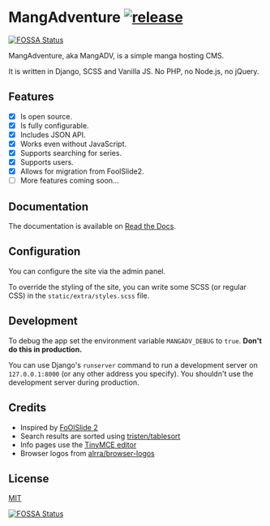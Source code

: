 # MangAdventure [![release](https://img.shields.io/github/release/mangadventure/MangAdventure/all.svg)](https://github.com/mangadventure/MangAdventure/releases)
[![FOSSA Status](https://app.fossa.io/api/projects/git%2Bgithub.com%2Fmangadventure%2FMangAdventure.svg?type=shield)](https://app.fossa.io/projects/git%2Bgithub.com%2Fmangadventure%2FMangAdventure?ref=badge_shield)

MangAdventure, aka MangADV, is a simple manga hosting CMS.

It is written in Django, SCSS and Vanilla JS. No PHP, no Node.js, no jQuery.

## Features

* [x] Is open source.
* [x] Is fully configurable.
* [x] Includes JSON API.
* [x] Works even without JavaScript.
* [x] Supports searching for series.
* [x] Supports users. <!--(comments & bookmarks too) soon-->
* [x] Allows for migration from FoolSlide2.
* [ ] More features coming soon...

## Documentation

The documentation is available on [Read the Docs](https://mangadventure.rtfd.io).

## Configuration

You can configure the site via the admin panel.

To override the styling of the site, you can write some
SCSS (or regular CSS) in the `static/extra/styles.scss` file.

## Development

To debug the app set the environment variable `MANGADV_DEBUG`
to `true`. **Don't do this in production.**

You can use Django's `runserver` command to run a development
server on `127.0.0.1:8000` (or any other address you specify).
You shouldn't use the development server during production.

## Credits

* Inspired by [FoOlSlide 2](https://github.com/chocolatkey/FoOlSlide2)
* Search results are sorted using [tristen/tablesort](https://github.com/tristen/tablesort)
* Info pages use the [TinyMCE editor](https://www.tiny.cloud/)
* Browser logos from [alrra/browser-logos](https://github.com/alrra/browser-logos)

## License

[MIT](LICENSE)




[![FOSSA Status](https://app.fossa.io/api/projects/git%2Bgithub.com%2Fmangadventure%2FMangAdventure.svg?type=large)](https://app.fossa.io/projects/git%2Bgithub.com%2Fmangadventure%2FMangAdventure?ref=badge_large)